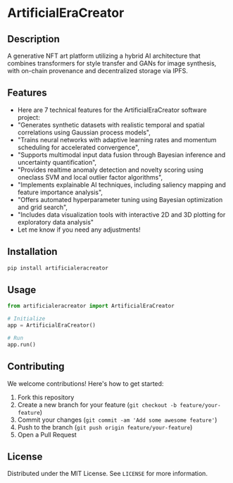 # ArtificialEraCreator

## Description

A generative NFT art platform utilizing a hybrid AI architecture that combines transformers for style transfer and GANs for image synthesis, with on-chain provenance and decentralized storage via IPFS.

## Features

- Here are 7 technical features for the ArtificialEraCreator software project:
- "Generates synthetic datasets with realistic temporal and spatial correlations using Gaussian process models",
- "Trains neural networks with adaptive learning rates and momentum scheduling for accelerated convergence",
- "Supports multimodal input data fusion through Bayesian inference and uncertainty quantification",
- "Provides realtime anomaly detection and novelty scoring using oneclass SVM and local outlier factor algorithms",
- "Implements explainable AI techniques, including saliency mapping and feature importance analysis",
- "Offers automated hyperparameter tuning using Bayesian optimization and grid search",
- "Includes data visualization tools with interactive 2D and 3D plotting for exploratory data analysis"
- Let me know if you need any adjustments!
## Installation

```bash
pip install artificialeracreator
```

## Usage

```python
from artificialeracreator import ArtificialEraCreator

# Initialize
app = ArtificialEraCreator()

# Run
app.run()
```

## Contributing

We welcome contributions! Here's how to get started:

1. Fork this repository
2. Create a new branch for your feature (`git checkout -b feature/your-feature`)
3. Commit your changes (`git commit -am 'Add some awesome feature'`)
4. Push to the branch (`git push origin feature/your-feature`)
5. Open a Pull Request

## License

Distributed under the MIT License. See `LICENSE` for more information.
